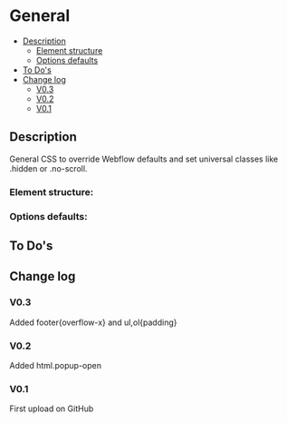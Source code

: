 # General
- [Description](#description)
    - [Element structure](#element-structure)
    - [Options defaults](#options-defaults)
- [To Do's](#to-dos)
- [Change log](#change-log)
    - [V0.3](#v03)
    - [V0.2](#v02)
    - [V0.1](#v01)

## Description
General CSS to override Webflow defaults and set universal classes like .hidden or .no-scroll.
### Element structure:
### Options defaults:

## To Do's

## Change log
### V0.3
Added footer{overflow-x} and ul,ol{padding}
### V0.2
Added html.popup-open
### V0.1
First upload on GitHub
